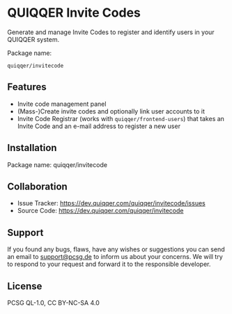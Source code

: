 QUIQQER Invite Codes
========

Generate and manage Invite Codes to register and identify users in your QUIQQER system.

Package name:

    quiqqer/invitecode


Features
--------
* Invite code management panel
* (Mass-)Create invite codes and optionally link user accounts to it
* Invite Code Registrar (works with `quiqqer/frontend-users`) that takes an Invite Code and an e-mail address to register a new user

Installation
------------
Package name: quiqqer/invitecode


Collaboration
----------
- Issue Tracker: https://dev.quiqqer.com/quiqqer/invitecode/issues
- Source Code: https://dev.quiqqer.com/quiqqer/invitecode


Support
-------
If you found any bugs, flaws, have any wishes or suggestions you can send an email
to [support@pcsg.de](mailto:support@pcsg.de) to inform us about your concerns. 
We will try to respond to your request and forward it to the responsible developer.


License
-------
PCSG QL-1.0, CC BY-NC-SA 4.0